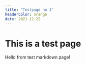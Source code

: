 ```yaml
---
title: "Testpage no 1"
headerColor: orange
date: 2021-12-22
---
```


# This is a test page

Hello from test markdown page!
